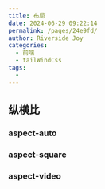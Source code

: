 ```yaml
---
title: 布局
date: 2024-06-29 09:22:14
permalink: /pages/24e9fd/
author: Riverside Joy
categories:
  - 前端
  - tailWindCss
tags:
  - 
---
```

## 纵横比

### aspect-auto

### aspect-square

### aspect-video